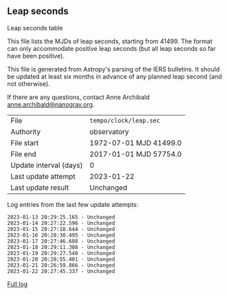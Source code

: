 
## Leap seconds

Leap seconds table

This file lists the MJDs of leap seconds, starting from 41499.
The format can only accommodate positive leap seconds (but all
leap seconds so far have been positive).

This file is generated from Astropy's parsing of the IERS
bulletins. It should be updated at least six months in advance
of any planned leap second (and not otherwise).

If there are any questions, contact Anne Archibald
<anne.archibald@nanograv.org>.

|     |     |
|:--- |:--- |
| File | `tempo/clock/leap.sec` |
| Authority | observatory |
| File start | 1972-07-01 MJD 41499.0 |
| File end | 2017-01-01 MJD 57754.0 |
| Update interval (days) | 0 |
| Last update attempt | 2023-01-22 |
| Last update result | Unchanged |

Log entries from the last few update attempts:
```
2023-01-13 20:29:25.165 - Unchanged
2023-01-14 20:27:22.596 - Unchanged
2023-01-15 20:27:18.644 - Unchanged
2023-01-16 20:28:30.495 - Unchanged
2023-01-17 20:27:46.688 - Unchanged
2023-01-18 20:29:11.308 - Unchanged
2023-01-19 20:29:27.548 - Unchanged
2023-01-20 20:28:55.401 - Unchanged
2023-01-21 20:26:59.866 - Unchanged
2023-01-22 20:27:45.337 - Unchanged
```
[Full log](https://raw.githubusercontent.com/ipta/pulsar-clock-corrections/main/log/tempo/clock/leap.sec.log)
